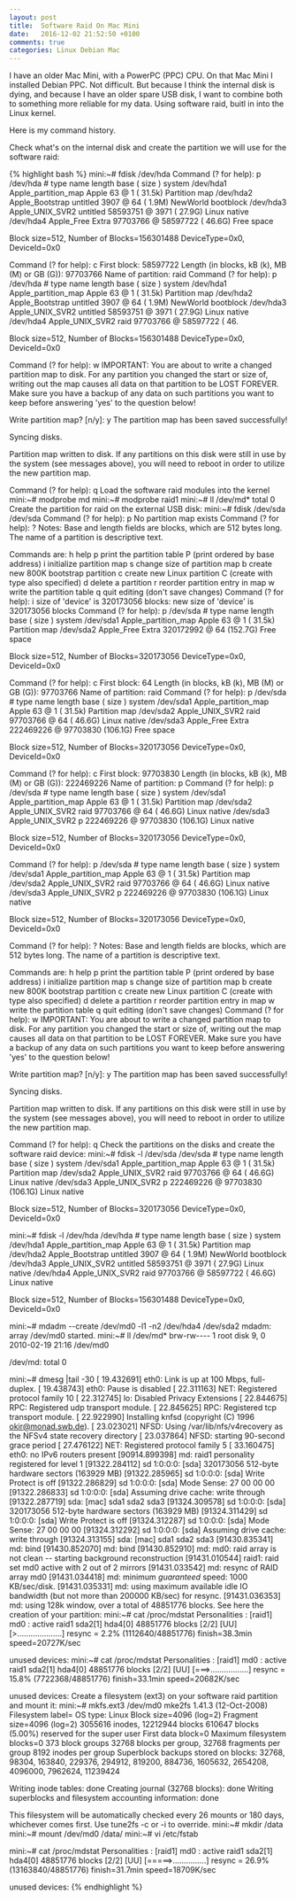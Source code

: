 ```yaml
---
layout: post
title:  Software Raid On Mac Mini
date:   2016-12-02 21:52:50 +0100
comments: true
categories: Linux Debian Mac 
---
```

I have an older Mac Mini, with a PowerPC (PPC) CPU. On that Mac Mini I installed Debian PPC. Not difficult. But because I think the internal disk is dying, and because I have an older spare USB disk, I want to combine both to something more reliable for my data. Using software raid, buitl in into the Linux kernel.

Here is my command history.

Check what's on the internal disk and create the partition we will use for the software raid:

{% highlight bash %}
mini:~# fdisk /dev/hda
Command (? for help): p
/dev/hda
        #                    type name                  length   base      ( size )  system
/dev/hda1     Apple_partition_map Apple                     63 @ 1         ( 31.5k)  Partition map
/dev/hda2         Apple_Bootstrap untitled                3907 @ 64        (  1.9M)  NewWorld bootblock
/dev/hda3         Apple_UNIX_SVR2 untitled            58593751 @ 3971      ( 27.9G)  Linux native
/dev/hda4              Apple_Free Extra               97703766 @ 58597722  ( 46.6G)  Free space

Block size=512, Number of Blocks=156301488
DeviceType=0x0, DeviceId=0x0


Command (? for help): c
First block: 58597722
Length (in blocks, kB (k), MB (M) or GB (G)): 97703766
Name of partition: raid
Command (? for help): p
/dev/hda
        #                    type name                  length   base      ( size )  system
/dev/hda1     Apple_partition_map Apple                     63 @ 1         ( 31.5k)  Partition map
/dev/hda2         Apple_Bootstrap untitled                3907 @ 64        (  1.9M)  NewWorld bootblock
/dev/hda3         Apple_UNIX_SVR2 untitled            58593751 @ 3971      ( 27.9G)  Linux native
/dev/hda4         Apple_UNIX_SVR2 raid                97703766 @ 58597722  ( 46.

Block size=512, Number of Blocks=156301488
DeviceType=0x0, DeviceId=0x0


Command (? for help): w
IMPORTANT: You are about to write a changed partition map to disk.
For any partition you changed the start or size of, writing out
the map causes all data on that partition to be LOST FOREVER.
Make sure you have a backup of any data on such partitions you
want to keep before answering 'yes' to the question below!

Write partition map? [n/y]: y
The partition map has been saved successfully!

Syncing disks.

Partition map written to disk. If any partitions on this disk
were still in use by the system (see messages above), you will need
to reboot in order to utilize the new partition map.

Command (? for help): q
Load the software raid modules into the kernel
mini:~# modprobe md
mini:~# modprobe raid1
mini:~# ll /dev/md*
total 0
Create the partition for raid on the external USB disk:
mini:~# fdisk /dev/sda
/dev/sda
Command (? for help): p
No partition map exists
Command (? for help): ?
Notes:
  Base and length fields are blocks, which are 512 bytes long.
  The name of a partition is descriptive text.

Commands are:
  h    help
  p    print the partition table
  P    (print ordered by base address)
  i    initialize partition map
  s    change size of partition map
  b    create new 800K bootstrap partition
  c    create new Linux partition
  C    (create with type also specified)
  d    delete a partition
  r    reorder partition entry in map
  w    write the partition table
  q    quit editing (don't save changes)
Command (? for help): i
size of 'device' is 320173056 blocks:
new size of 'device' is 320173056 blocks
Command (? for help): p
/dev/sda
        #                    type name                  length   base      ( size )  system
/dev/sda1     Apple_partition_map Apple                     63 @ 1         ( 31.5k)  Partition map
/dev/sda2              Apple_Free Extra              320172992 @ 64        (152.7G)  Free space

Block size=512, Number of Blocks=320173056
DeviceType=0x0, DeviceId=0x0

Command (? for help): c
First block: 64
Length (in blocks, kB (k), MB (M) or GB (G)): 97703766
Name of partition: raid
Command (? for help): p
/dev/sda
        #                    type name                  length   base      ( size )  system
/dev/sda1     Apple_partition_map Apple                     63 @ 1         ( 31.5k)  Partition map
/dev/sda2         Apple_UNIX_SVR2 raid                97703766 @ 64        ( 46.6G)  Linux native
/dev/sda3              Apple_Free Extra              222469226 @ 97703830  (106.1G)  Free space

Block size=512, Number of Blocks=320173056
DeviceType=0x0, DeviceId=0x0

Command (? for help): c
First block: 97703830
Length (in blocks, kB (k), MB (M) or GB (G)): 222469226
Name of partition: p
Command (? for help): p
/dev/sda
        #                    type name                  length   base      ( size )  system
/dev/sda1     Apple_partition_map Apple                     63 @ 1         ( 31.5k)  Partition map
/dev/sda2         Apple_UNIX_SVR2 raid                97703766 @ 64        ( 46.6G)  Linux native
/dev/sda3         Apple_UNIX_SVR2 p                  222469226 @ 97703830  (106.1G)  Linux native

Block size=512, Number of Blocks=320173056
DeviceType=0x0, DeviceId=0x0

Command (? for help): p
/dev/sda
        #                    type name                  length   base      ( size )  system
/dev/sda1     Apple_partition_map Apple                     63 @ 1         ( 31.5k)  Partition map
/dev/sda2         Apple_UNIX_SVR2 raid                97703766 @ 64        ( 46.6G)  Linux native
/dev/sda3         Apple_UNIX_SVR2 p                  222469226 @ 97703830  (106.1G)  Linux native

Block size=512, Number of Blocks=320173056
DeviceType=0x0, DeviceId=0x0

Command (? for help): ?
Notes:
  Base and length fields are blocks, which are 512 bytes long.
  The name of a partition is descriptive text.

Commands are:
  h    help
  p    print the partition table
  P    (print ordered by base address)
  i    initialize partition map
  s    change size of partition map
  b    create new 800K bootstrap partition
  c    create new Linux partition
  C    (create with type also specified)
  d    delete a partition
  r    reorder partition entry in map
  w    write the partition table
  q    quit editing (don't save changes)
Command (? for help): w
IMPORTANT: You are about to write a changed partition map to disk.
For any partition you changed the start or size of, writing out
the map causes all data on that partition to be LOST FOREVER.
Make sure you have a backup of any data on such partitions you
want to keep before answering 'yes' to the question below!

Write partition map? [n/y]: y
The partition map has been saved successfully!

Syncing disks.

Partition map written to disk. If any partitions on this disk
were still in use by the system (see messages above), you will need
to reboot in order to utilize the new partition map.

Command (? for help): q
Check the partitions on the disks and create the software raid device:
mini:~# fdisk -l /dev/sda
/dev/sda
        #                    type name                  length   base      ( size )  system
/dev/sda1     Apple_partition_map Apple                     63 @ 1         ( 31.5k)  Partition map
/dev/sda2         Apple_UNIX_SVR2 raid                97703766 @ 64        ( 46.6G)  Linux native
/dev/sda3         Apple_UNIX_SVR2 p                  222469226 @ 97703830  (106.1G)  Linux native

Block size=512, Number of Blocks=320173056
DeviceType=0x0, DeviceId=0x0

mini:~# fdisk -l /dev/hda
/dev/hda
        #                    type name                  length   base      ( size )  system
/dev/hda1     Apple_partition_map Apple                     63 @ 1         ( 31.5k)  Partition map
/dev/hda2         Apple_Bootstrap untitled                3907 @ 64        (  1.9M)  NewWorld bootblock
/dev/hda3         Apple_UNIX_SVR2 untitled            58593751 @ 3971      ( 27.9G)  Linux native
/dev/hda4         Apple_UNIX_SVR2 raid                97703766 @ 58597722  ( 46.6G)  Linux native

Block size=512, Number of Blocks=156301488
DeviceType=0x0, DeviceId=0x0

mini:~#  mdadm --create /dev/md0 -l1 -n2 /dev/hda4 /dev/sda2
mdadm: array /dev/md0 started.
mini:~# ll /dev/md*
brw-rw---- 1 root disk 9, 0 2010-02-19 21:16 /dev/md0

/dev/md:
total 0

mini:~# dmesg |tail -30
[   19.432691] eth0: Link is up at 100 Mbps, full-duplex.
[   19.438743] eth0: Pause is disabled
[   22.311163] NET: Registered protocol family 10
[   22.312745] lo: Disabled Privacy Extensions
[   22.844675] RPC: Registered udp transport module.
[   22.845625] RPC: Registered tcp transport module.
[   22.922990] Installing knfsd (copyright (C) 1996 okir@monad.swb.de).
[   23.023021] NFSD: Using /var/lib/nfs/v4recovery as the NFSv4 state recovery directory
[   23.037864] NFSD: starting 90-second grace period
[   27.476122] NET: Registered protocol family 5
[   33.160475] eth0: no IPv6 routers present
[90914.899398] md: raid1 personality registered for level 1
[91322.284112] sd 1:0:0:0: [sda] 320173056 512-byte hardware sectors (163929 MB)
[91322.285965] sd 1:0:0:0: [sda] Write Protect is off
[91322.286829] sd 1:0:0:0: [sda] Mode Sense: 27 00 00 00
[91322.286833] sd 1:0:0:0: [sda] Assuming drive cache: write through
[91322.287719]  sda: [mac] sda1 sda2 sda3
[91324.309578] sd 1:0:0:0: [sda] 320173056 512-byte hardware sectors (163929 MB)
[91324.311429] sd 1:0:0:0: [sda] Write Protect is off
[91324.312287] sd 1:0:0:0: [sda] Mode Sense: 27 00 00 00
[91324.312292] sd 1:0:0:0: [sda] Assuming drive cache: write through
[91324.313155]  sda: [mac] sda1 sda2 sda3
[91430.835341] md: bind<hda4>
[91430.852070] md: bind<sda2>
[91430.852910] md: md0: raid array is not clean -- starting background reconstruction
[91431.010544] raid1: raid set md0 active with 2 out of 2 mirrors
[91431.033542] md: resync of RAID array md0
[91431.034418] md: minimum _guaranteed_  speed: 1000 KB/sec/disk.
[91431.035331] md: using maximum available idle IO bandwidth (but not more than 200000 KB/sec) for resync.
[91431.036353] md: using 128k window, over a total of 48851776 blocks.
See here the creation of your partition:
mini:~# cat /proc/mdstat
Personalities : [raid1]
md0 : active raid1 sda2[1] hda4[0]
      48851776 blocks [2/2] [UU]
      [>....................]  resync =  2.2% (1112640/48851776) finish=38.3min speed=20727K/sec

unused devices: <none>
mini:~# cat /proc/mdstat
Personalities : [raid1]
md0 : active raid1 sda2[1] hda4[0]
      48851776 blocks [2/2] [UU]
      [===>.................]  resync = 15.8% (7722368/48851776) finish=33.1min speed=20682K/sec

unused devices: <none>
Create a filesystem (ext3) on your software raid partition and mount it:
mini:~#  mkfs.ext3 /dev/md0
mke2fs 1.41.3 (12-Oct-2008)
Filesystem label=
OS type: Linux
Block size=4096 (log=2)
Fragment size=4096 (log=2)
3055616 inodes, 12212944 blocks
610647 blocks (5.00%) reserved for the super user
First data block=0
Maximum filesystem blocks=0
373 block groups
32768 blocks per group, 32768 fragments per group
8192 inodes per group
Superblock backups stored on blocks:
        32768, 98304, 163840, 229376, 294912, 819200, 884736, 1605632, 2654208,
        4096000, 7962624, 11239424

Writing inode tables: done
Creating journal (32768 blocks): done
Writing superblocks and filesystem accounting information: done

This filesystem will be automatically checked every 26 mounts or
180 days, whichever comes first.  Use tune2fs -c or -i to override.
mini:~# mkdir /data
mini:~# mount /dev/md0 /data/
mini:~# vi /etc/fstab

mini:~# cat /proc/mdstat
Personalities : [raid1]
md0 : active raid1 sda2[1] hda4[0]
      48851776 blocks [2/2] [UU]
      [=====>...............]  resync = 26.9% (13163840/48851776) finish=31.7min speed=18709K/sec

unused devices: <none>
{% endhighlight %}

